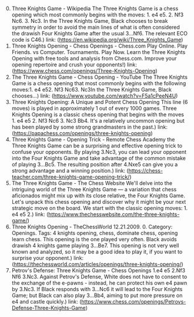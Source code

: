 ---
---
0. Three Knights Game - Wikipedia
The Three Knights Game is a chess opening which most commonly begins with the moves: 1. e4 e5. 2. Nf3 Nc6. 3. Nc3. In the Three Knights Game, Black chooses to break symmetry in order to avoid the main lines of what is often considered the drawish Four Knights Game after the usual 3...Nf6. The relevant ECO code is C46.)
link: (https://en.wikipedia.org/wiki/Three_Knights_Game)
1. Three Knights Opening - Chess Openings - Chess.com
Play Online. Play Friends. vs Computer. Tournaments. Play Now. Learn the Three Knights Opening with free tools and analysis from Chess.com. Improve your opening repertoire and crush your opponents!)
link: (https://www.chess.com/openings/Three-Knights-Opening)
2. The Three Knights Game - Chess Opening - YouTube
The Three Knights Game is a chess opening that most commonly begins with the following moves:1. e4 e52. Nf3 Nc63. Nc3In the Three Knights Game, Black chooses...)
link: (https://www.youtube.com/watch?v=F5a1cPeeN4U)
3. Three Knights Opening: A Unique and Potent Chess Opening
This line (6 moves) is played in approximately 1 out of every 1000 games. Three Knights Opening is a classic chess opening that begins with the moves 1. e4 e5 2. Nf3 Nc6 3. Nc3 Bb4. It's a relatively uncommon opening but has been played by some strong grandmasters in the past.)
link: (https://papachess.com/openings/three-knights-opening)
4. Three Knights Game - Opening Trick - Remote Chess Academy
the Three Knights Game can be a surprising and effective opening trick to confuse your opponents. By playing 3.Nc3, you can lead your opponent into the Four Knights Game and take advantage of the common mistake of playing 3…Bc5. The resulting position after 4.Nxe5 can give you a strong advantage and a winning position.)
link: (https://chess-teacher.com/three-knights-game-opening-trick/)
5. The Three Knights Game - The Chess Website
We'll delve into the intriguing world of the Three Knights Game — a variation that chess aficionados might mix up with its close relative, the Four Knights Game. Let's unpack this chess opening and discover why it might be your next strategic move on the board. We start with the classic opening moves: 1. e4 e5 2.)
link: (https://www.thechesswebsite.com/the-three-knights-game/)
6. Three Knights Opening - TheChessWorld
12.21.2009. 0. Category: Openings. Tags: 4 knights opening, chess, dominate chess, opening learn chess. This opening is the one played very often. Black avoids drawish 4 knights game playing 3…Be7. This opening is not very well known and analyzed, so it may be a good idea to play it, if you want to surprise your opponent.)
link: (https://thechessworld.com/articles/openings/three-knights-opening/)
7. Petrov's Defense: Three Knights Game - Chess Openings
1.e4 e5 2.Nf3 Nf6 3.Nc3. Against Petrov's Defense, White does not have to consent to the exchange of the e-pawns - instead, he can protect his own e4 pawn by 3.Nc3. If Black responds with 3...Nc6 it will lead to the Four Knights Game; but Black can also play 3...Bb4, aiming to put more pressure on e4 and castle quickly.)
link: (https://www.chess.com/openings/Petrovs-Defense-Three-Knights-Game)
